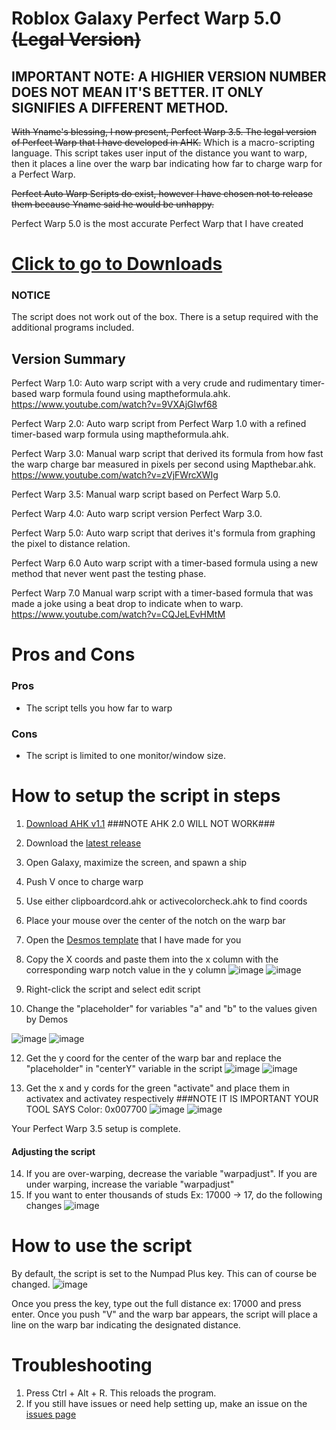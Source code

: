 # Roblox Galaxy Perfect Warp 5.0 ~~(Legal Version)~~

## IMPORTANT NOTE: A HIGHIER VERSION NUMBER DOES NOT MEAN IT'S BETTER. IT ONLY SIGNIFIES A DIFFERENT METHOD.

~~With Yname's blessing, I now present, Perfect Warp 3.5. The legal version of Perfect Warp that I have developed in AHK.~~ Which is a macro-scripting language. This script takes user input of the distance you want to warp, then it places a line over the warp bar indicating how far to charge warp for a Perfect Warp.

~~Perfect Auto Warp Scripts do exist, however I have chosen not to release them because Yname said he would be unhappy.~~

Perfect Warp 5.0 is the most accurate Perfect Warp that I have created


# [Click to go to Downloads](https://github.com/ORB-Aerospace911/Roblox-Galaxy-Perfect-Warp/releases)


### NOTICE 
The script does not work out of the box. There is a setup required with the additional programs included.

## Version Summary
Perfect Warp 1.0: Auto warp script with a very crude and rudimentary timer-based warp formula found using maptheformula.ahk.
https://www.youtube.com/watch?v=9VXAjGIwf68

Perfect Warp 2.0: Auto warp script from Perfect Warp 1.0 with a refined timer-based warp formula using maptheformula.ahk.

Perfect Warp 3.0: Manual warp script that derived its formula from how fast the warp charge bar measured in pixels per second using Mapthebar.ahk.
https://www.youtube.com/watch?v=zVjFWrcXWIg

Perfect Warp 3.5: Manual warp script based on Perfect Warp 5.0.

Perfect Warp 4.0: Auto warp script version Perfect Warp 3.0.

Perfect Warp 5.0: Auto warp script that derives it's formula from graphing the pixel to distance relation.

Perfect Warp 6.0 Auto warp script with a timer-based formula using a new method that never went past the testing phase.

Perfect Warp 7.0 Manual warp script with a timer-based formula that was made a joke using a beat drop to indicate when to warp.
https://www.youtube.com/watch?v=CQJeLEvHMtM

# Pros and Cons
### Pros
* The script tells you how far to warp

### Cons
* The script is limited to one monitor/window size.

# How to setup the script in steps
1. [Download AHK v1.1](https://www.autohotkey.com/) ###NOTE AHK 2.0 WILL NOT WORK###
2. Download the [latest release](https://github.com/ORB-Aerospace911/Roblox-Galaxy-Perfect-Warp/releases)
3. Open Galaxy, maximize the screen, and spawn a ship
4. Push V once to charge warp
6. Use either clipboardcord.ahk or activecolorcheck.ahk to find coords
7. Place your mouse over the center of the notch on the warp bar
8. Open the [Desmos template](https://www.desmos.com/calculator/segzzgs1gi) that I have made for you
9. Copy the X coords and paste them into the x column with the corresponding warp notch value in the y column
![image](https://github.com/ORB-Aerospace911/Roblox-Galaxy-Perfect-Warp/assets/79132854/ecff1c1e-9231-4e8f-bf5c-e4ede599cb22)
![image](https://github.com/ORB-Aerospace911/Roblox-Galaxy-Perfect-Warp/assets/79132854/4489d1b5-443a-4b2a-9800-1a270d0a4b48)


10. Right-click the script and select edit script
11. Change the "placeholder" for variables "a" and "b" to the values given by Demos
    
![image](https://github.com/ORB-Aerospace911/Roblox-Galaxy-Perfect-Warp/assets/79132854/775b3316-40e0-48e6-bfc6-f31beecd8ca2)
![image](https://github.com/ORB-Aerospace911/Roblox-Galaxy-Perfect-Warp/assets/79132854/f90bf662-065b-4002-a31d-c08b1a49b208)


12. Get the y coord for the center of the warp bar and replace the "placeholder" in "centerY" variable in the script
![image](https://github.com/ORB-Aerospace911/Roblox-Galaxy-Perfect-Warp/assets/79132854/f006b98e-fb80-47fa-a0f6-e2ee64676037)
![image](https://github.com/ORB-Aerospace911/Roblox-Galaxy-Perfect-Warp/assets/79132854/c05bddd9-5d02-403b-8a49-44c6e7227293)


13. Get the x and y cords for the green "activate" and place them in activatex and activatey respectively
###NOTE IT IS IMPORTANT YOUR TOOL SAYS Color: 0x007700
![image](https://github.com/ORB-Aerospace911/Roblox-Galaxy-Perfect-Warp/assets/79132854/322206ef-2bb5-461f-8509-52009bc748c5)
![image](https://github.com/ORB-Aerospace911/Roblox-Galaxy-Perfect-Warp/assets/79132854/5e1a271b-be7a-4a5e-97dc-3158b3dcff79)

Your Perfect Warp 3.5 setup is complete.

#### Adjusting the script
14. If you are over-warping, decrease the variable "warpadjust". If you are under warping, increase the variable "warpadjust"
15. If you want to enter thousands of studs Ex: 17000 -> 17, do the following changes
![image](https://github.com/ORB-Aerospace911/Roblox-Galaxy-Perfect-Warp/assets/79132854/56b7e6d4-3b11-49cf-9c3b-0d87d63266c7)

# How to use the script 
By default, the script is set to the Numpad Plus key. This can of course be changed.
![image](https://github.com/ORB-Aerospace911/Roblox-Galaxy-Perfect-Warp/assets/79132854/faade50c-dae4-4941-b340-cf8029065507)

Once you press the key, type out the full distance ex: 17000 and press enter.
Once you push "V" and the warp bar appears, the script will place a line on the warp bar indicating the designated distance.

# Troubleshooting
1. Press Ctrl + Alt + R. This reloads the program.
2. If you still have issues or need help setting up, make an issue on the [issues page](https://github.com/ORB-Aerospace911/Roblox-Galaxy-Perfect-Warp/issues/new)

